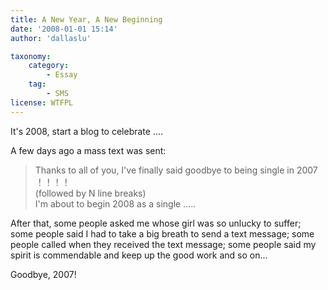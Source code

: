 ```yaml
---
title: A New Year, A New Beginning
date: '2008-01-01 15:14'
author: 'dallaslu'

taxonomy:
    category:
        - Essay
    tag:
        - SMS
license: WTFPL
---
```

It's 2008, start a blog to celebrate ....

A few days ago a mass text was sent:

> Thanks to all of you, I've finally said goodbye to being single in 2007 ！！！！  
> (followed by N line breaks)  
> I'm about to begin 2008 as a single .....  

After that, some people asked me whose girl was so unlucky to suffer; some people said I had to take a big breath to send a text message; some people called when they received the text message; some people said my spirit is commendable and keep up the good work and so on...

Goodbye, 2007!
